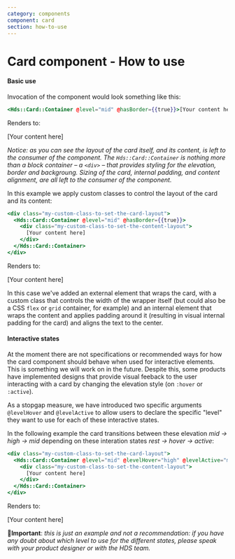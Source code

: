 ```yaml
---
category: components
component: card
section: how-to-use
---
```


# Card component - How to use

#### Basic use

Invocation of the component would look something like this:

```handlebars
<Hds::Card::Container @level="mid" @hasBorder={{true}}>[Your content here]</Hds::Card::Container>
```

Renders to:

\[Your content here\]

_Notice: as you can see the layout of the card itself, and its content, is left to the consumer of the component. The `Hds::Card::Container` is nothing more than a block container – a `<div>` – that provides styling for the elevation, border and backgroung. Sizing of the card, internal padding, and content alignment, are all left to the consumer of the component._

In this example we apply custom classes to control the layout of the card and its content:

```handlebars
<div class="my-custom-class-to-set-the-card-layout">
  <Hds::Card::Container @level="mid" @hasBorder={{true}}>
    <div class="my-custom-class-to-set-the-content-layout">
      [Your content here]
    </div>
  </Hds::Card::Container>
</div>
```

Renders to:

\[Your content here\]

In this case we've added an external element that wraps the card, with a custom class that controls the width of the wrapper itself (but could also be a CSS `flex` or `grid` container, for example) and an internal element that wraps the content and applies padding around it (resulting in visual internal padding for the card) and aligns the text to the center.

#### Interactive states

At the moment there are not specifications or recommended ways for how the card component should behave when used for interactive elements. This is something we will work on in the future. Despite this, some products have implemented designs that provide visual feeback to the user interacting with a card by changing the elevation style (on `:hover` or `:active`).

As a stopgap measure, we have introduced two specific arguments `@levelHover` and `@levelActive` to allow users to declare the specific "level" they want to use for each of these interactive states.

In the following example the card transitions between these elevation _mid → high → mid_ depending on these interation states _rest → hover → active_:

```handlebars
<div class="my-custom-class-to-set-the-card-layout">
  <Hds::Card::Container @level="mid" @levelHover="high" @levelActive="mid" @hasBorder={{true}}>
    <div class="my-custom-class-to-set-the-content-layout">
      [Your content here]
    </div>
  </Hds::Card::Container>
</div>
```

Renders to:

\[Your content here\]

🚨**Important**: _this is just an example and not a recommendation: if you have any doubt about which level to use for the different states, please speak with your product designer or with the HDS team._